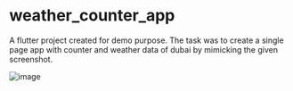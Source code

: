 # weather_counter_app

A flutter project created for demo purpose. The task was to create a single page app with counter and weather data of dubai by mimicking the given screenshot.

![image](https://user-images.githubusercontent.com/64694393/226158631-bbcc3cac-33f0-43a3-a3f6-7b29720bc99e.png)

